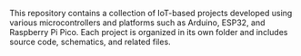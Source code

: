 
This repository contains a collection of IoT-based projects developed using various microcontrollers and platforms such as Arduino, ESP32, and Raspberry Pi Pico. Each project is organized in its own folder and includes source code, schematics, and related files.  
